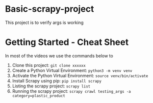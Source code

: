 # Basic-scrapy-project
This project is to verify args is working 

# Getting Started - Cheat Sheet
In most of the videos we use the commands below to
1. Clone this project: `git clone xxxxxx`
2. Create a Python Virtual Environment: `python3 -m venv venv`
3. Activate the Python Virtual Environment: `source venv/bin/activate`
4. Install Scrapy using pip: `pip install scrapy`
5. Listing the scrapy project: `scrapy list` 
6. Running the scrapy project: `scrapy crawl testing_args -a category=plastic_product` 




